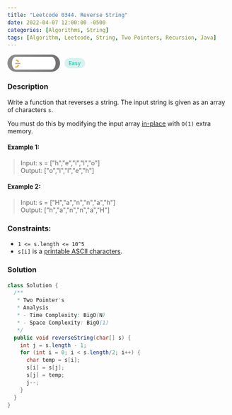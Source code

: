 ```yaml
---
title: "Leetcode 0344. Reverse String"
date: 2022-04-07 12:00:00 -0500
categories: [Algorithms, String]
tags: [Algorithm, Leetcode, String, Two Pointers, Recursion, Java]
---
```


<style type='text/css'>
blockquote {
  margin-left: 14px;
}
img {
  left: 0 !important;
  transform: none !important;
  -webkit-transform: none !important;
}
[class*="summary"] {
  display: none;
}
[class*="header"] {
  display: flex;
  flex-direction: row;
  align-items: center;
  gap: 10px;
}
[class*="leet_logo"] {
  height: 29px;
  padding: 5px 10px;
  border-radius: 21px;
  background-color: #f7f7f7;
  background: linear-gradient(90deg, rgba(80,80,80,0.65) 0%, rgba(36,36,36,0.65) 100%);
}
[class*="easy"] {
  color: #00B8A3;
  font-size: 12px;
  padding: 4px 10px;
  border-radius: 21px;
  background-color: rgba(0, 184, 163, 0.15);
}
[class*="medium"] {
  color: #FFC01E;
  font-size: 12px;
  padding: 4px 10px;
  border-radius: 21px;
  background-color: #FFC01E26;
}
</style>

<div class=summary>
  Write a function that reverses a string. The input string is given as an array of characters `s`.
  
  You must do this by modifying the input array in-place with `O(1)` extra memory.　
  
  Example 1:　
  
  Input: s = ["h","e","l","l","o"], Output: ["o","l","l","e","h"]　
</div>

<div id=header class=header>
  <img class=leet_logo src="/assets/img/leetcode_logo.png" alt="Leetcode" />
  <span class=easy>Easy</span>
</div>

### Description

Write a function that reverses a string. The input string is given as an array of characters `s`.

You must do this by modifying the input array [in-place](https://en.wikipedia.org/wiki/In-place_algorithm) with `O(1)` extra memory.

#### Example 1:

> Input: s = ["h","e","l","l","o"]<br/>
> Output: ["o","l","l","e","h"]

#### Example 2:

> Input: s = ["H","a","n","n","a","h"]<br/>
> Output: ["h","a","n","n","a","H"]

### Constraints:

- `1 <= s.length <= 10^5`
- `s[i]` is a [printable ASCII characters](https://en.wikipedia.org/wiki/ASCII#Printable_characters).

### Solution

```java
class Solution {
  /**
   * Two Pointer's
   * Analysis
   * - Time Complexity: BigO(N)
   * - Space Complexity: BigO(1)
   */
  public void reverseString(char[] s) {
    int j = s.length - 1;
    for (int i = 0; i < s.length/2; i++) {
      char temp = s[i];
      s[i] = s[j];
      s[j] = temp;
      j--;
    }
  }
}
```

<script>
  const anchor = document.getElementById("header").querySelector("a");
  anchor.classList.remove("popup");
  anchor.style.cursor = "pointer";
  anchor.setAttribute("target", "_black");
  anchor.setAttribute("href", "https://leetcode.com/problems/reverse-string/");
</script>
